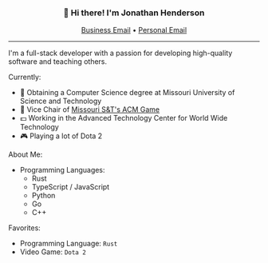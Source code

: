 <div align="center">
  <h3>👋 Hi there! I'm Jonathan Henderson</h3>
  <p>
    <a href="mailto:officialjawbone999@gmail.com">Business Email</a> •
    <a href="mailto:jkhenderson999@gmail.com">Personal Email</a>
  </p>
</div>

---

I'm a full-stack developer with a passion for developing high-quality software and teaching others.

Currently:
- 🏫 Obtaining a Computer Science degree at Missouri University of Science and Technology
- 🤖 Vice Chair of [Missouri S&T's ACM Game](https://game.mstacm.org)
- 💵 Working in the Advanced Technology Center for World Wide Technology
- 🎮 Playing a lot of Dota 2

About Me:
- Programming Languages:
  - Rust
  - TypeScript / JavaScript
  - Python
  - Go
  - C++

Favorites:
- Programming Language: `Rust`
- Video Game: `Dota 2`